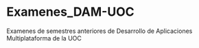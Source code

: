 # Examenes_DAM-UOC
Examenes de semestres anteriores de Desarrollo de Aplicaciones Multiplataforma de la UOC
